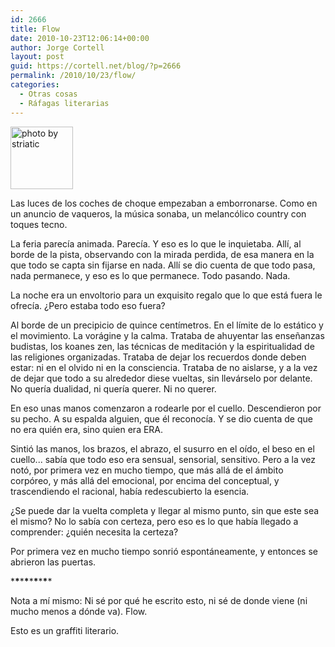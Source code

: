```yaml
---
id: 2666
title: Flow
date: 2010-10-23T12:06:14+00:00
author: Jorge Cortell
layout: post
guid: https://cortell.net/blog/?p=2666
permalink: /2010/10/23/flow/
categories:
  - Otras cosas
  - Ráfagas literarias
---
```

<img class="aligncenter" src="https://farm2.static.flickr.com/1257/1361930882_397f2eef34_t.jpg" alt="photo by striatic" width="100" height="100" />

Las luces de los coches de choque empezaban a emborronarse. Como en un anuncio de vaqueros, la música sonaba, un melancólico country con toques tecno.

La feria parecía animada. Parecía. Y eso es lo que le inquietaba. Allí, al borde de la pista, observando con la mirada perdida, de esa manera en la que todo se capta sin fijarse en nada. Allí se dio cuenta de que todo pasa, nada permanece, y eso es lo que permanece. Todo pasando. Nada.

La noche era un envoltorio para un exquisito regalo que lo que está fuera le ofrecía. ¿Pero estaba todo eso fuera?

Al borde de un precipicio de quince centímetros. En el límite de lo estático y el movimiento. La vorágine y la calma. Trataba de ahuyentar las enseñanzas budistas, los koanes zen, las técnicas de meditación y la espiritualidad de las religiones organizadas. Trataba de dejar los recuerdos donde deben estar: ni en el olvido ni en la consciencia. Trataba de no aislarse, y a la vez de dejar que todo a su alrededor diese vueltas, sin llevárselo por delante. No quería dualidad, ni quería querer. Ni no querer.

En eso unas manos comenzaron a rodearle por el cuello. Descendieron por su pecho. A su espalda alguien, que él reconocía. Y se dio cuenta de que no era quién era, sino quien era ERA.

Sintió las manos, los brazos, el abrazo, el susurro en el oído, el beso en el cuello... sabía que todo eso era sensual, sensorial, sensitivo. Pero a la vez notó, por primera vez en mucho tiempo, que más allá de el ámbito corpóreo, y más allá del emocional, por encima del conceptual, y trascendiendo el racional, había redescubierto la esencia.

¿Se puede dar la vuelta completa y llegar al mismo punto, sin que este sea el mismo? No lo sabía con certeza, pero eso es lo que había llegado a comprender: ¿quién necesita la certeza?

Por primera vez en mucho tiempo sonrió espontáneamente, y entonces se abrieron las puertas.

\***\***\***\***\***\***\***\****

Nota a mí mismo: Ni sé por qué he escrito esto, ni sé de donde viene (ni mucho menos a dónde va). Flow.

Esto es un graffiti literario.